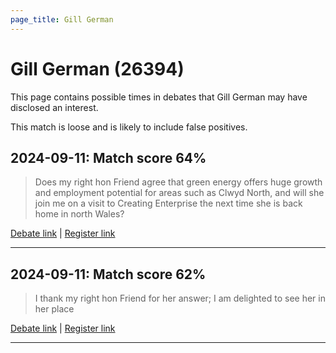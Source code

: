 ```yaml
---
page_title: Gill German
---
```


# Gill German  (26394)

This page contains possible times in debates that Gill German may have disclosed an interest.

This match is loose and is likely to include false positives. 



## 2024-09-11: Match score 64%

>Does my right hon Friend agree that green energy offers huge growth and employment potential for areas such as Clwyd North, and will she join me on a visit to Creating Enterprise the next time she is back home in north Wales?

[Debate link](https://www.theyworkforyou.com/debates/?id=2024-09-11b.808.2) | [Register link](https://www.theyworkforyou.com/mp/26394/register)


---



## 2024-09-11: Match score 62%

>I thank my right hon Friend for her answer; I am delighted to see her in her place

[Debate link](https://www.theyworkforyou.com/debates/?id=2024-09-11b.808.2) | [Register link](https://www.theyworkforyou.com/mp/26394/register)


---

